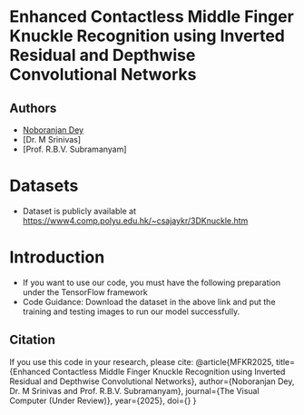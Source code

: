 # Enhanced Contactless Middle Finger Knuckle Recognition using Inverted Residual and Depthwise Convolutional Networks

## Authors
- [Noboranjan Dey]()
- [Dr. M Srinivas]
- [Prof. R.B.V. Subramanyam]

# Datasets
- Dataset is publicly available at https://www4.comp.polyu.edu.hk/~csajaykr/3DKnuckle.htm

# Introduction

- If you want to use our code, you must have the following preparation under the TensorFlow framework
- Code Guidance: Download the dataset in the above link and put the training and testing images to run our model successfully.

## Citation
If you use this code in your research, please cite:
@article{MFKR2025, title={Enhanced Contactless Middle Finger Knuckle Recognition using Inverted Residual and Depthwise Convolutional Networks}, author={Noboranjan Dey, Dr. M Srinivas and Prof. R.B.V. Subramanyam}, journal={The Visual Computer (Under Review)}, year={2025}, doi={} }
